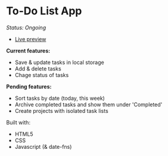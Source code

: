 # To-Do List App

*Status: Ongoing*

- [Live preview](https://amekatze.github.io/to-do-list/)


**Current features:**
- Save & update tasks in local storage
- Add & delete tasks
- Chage status of tasks

**Pending features:**
- Sort tasks by date (today, this week)
- Archive completed tasks and show them under 'Completed'
- Create projects with isolated task lists 



Built with:
- HTML5
- CSS
- Javascript (& date-fns)